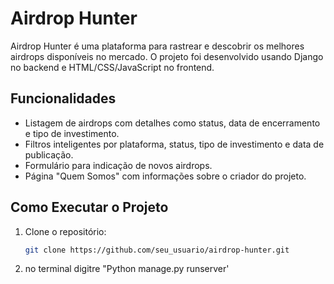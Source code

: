 # Airdrop Hunter

Airdrop Hunter é uma plataforma para rastrear e descobrir os melhores airdrops disponíveis no mercado. O projeto foi desenvolvido usando Django no backend e HTML/CSS/JavaScript no frontend.

## Funcionalidades

- Listagem de airdrops com detalhes como status, data de encerramento e tipo de investimento.
- Filtros inteligentes por plataforma, status, tipo de investimento e data de publicação.
- Formulário para indicação de novos airdrops.
- Página "Quem Somos" com informações sobre o criador do projeto.

## Como Executar o Projeto

1. Clone o repositório:
   ```bash
   git clone https://github.com/seu_usuario/airdrop-hunter.git
2. no terminal digitre "Python manage.py runserver'
